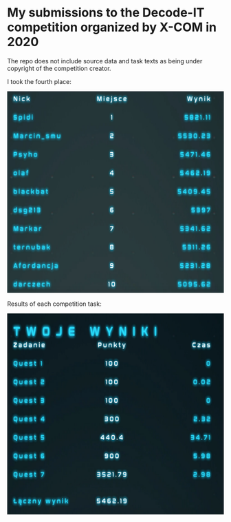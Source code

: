 # My submissions to the Decode-IT competition organized by X-COM in 2020

The repo does not include source data and task texts as being under copyright of the competition creator.

I took the fourth place:

![Final standings](final%20standings.png?raw=true)

Results of each competition task:

![Results](results.png?raw=true)
